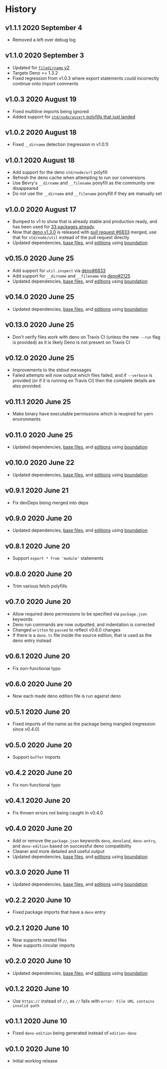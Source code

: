 # History

## v1.1.1 2020 September 4

-   Removed a left over debug log

## v1.1.0 2020 September 3

-   Updated for [`filedirname` v2](https://github.com/bevry/filedirname)
-   Targets Deno >= 1.3.2
-   Fixed regression from v1.0.3 where export statements could incorrectly continue onto import comments

## v1.0.3 2020 August 19

-   Fixed multiline imports being ignored
-   Added support for [`std/node/assert` polyfills that just landed](https://github.com/denoland/deno/pull/7091)

## v1.0.2 2020 August 18

-   Fixed `__dirname` detection (regression in v1.0.1)

## v1.0.1 2020 August 18

-   Add support for the deno `std/node/url` polyfill
-   Refresh the deno cache when attempting to run our conversions
-   Use Bevry's `__dirname` and `__filename` ponyfill as the community one disappeared
-   Do not use the `__dirname` and `__filename` ponyfill if they are manually set

## v1.0.0 2020 August 17

-   Bumped to v1 to show that is already stable and production ready, and has been used for [33 packages already](https://www.npmjs.com/search?q=keywords:deno-entry).
-   Now that [deno v1.3.0](https://github.com/denoland/deno/releases/tag/v1.3.0) is released with [pull request #6833](https://github.com/denoland/deno/pull/6833) merged, use that for `std/node/util` instead of the pull request directly
-   Updated dependencies, [base files](https://github.com/bevry/base), and [editions](https://editions.bevry.me) using [boundation](https://github.com/bevry/boundation)

## v0.15.0 2020 June 25

-   Add support for `util.inspect` via [deno#6833](https://github.com/denoland/deno/pull/6833)
-   Add support for `__dirname` and `__filename` via [deno#2125](https://github.com/denoland/deno/issues/2125)
-   Updated dependencies, [base files](https://github.com/bevry/base), and [editions](https://editions.bevry.me) using [boundation](https://github.com/bevry/boundation)

## v0.14.0 2020 June 25

-   Updated dependencies, [base files](https://github.com/bevry/base), and [editions](https://editions.bevry.me) using [boundation](https://github.com/bevry/boundation)

## v0.13.0 2020 June 25

-   Don't verify files work with deno on Travis CI (unless the new `--run` flag is provided) as it is likely Deno is not present on Travis CI

## v0.12.0 2020 June 25

-   Improvements to the stdout messages
-   Failed attempts will now output which files failed, and if `--verbose` is provided (or if it is running on Travis CI) then the complete details are also provided.

## v0.11.1 2020 June 25

-   Make binary have executable permissions which is reuqired for yarn environments

## v0.11.0 2020 June 25

-   Updated dependencies, [base files](https://github.com/bevry/base), and [editions](https://editions.bevry.me) using [boundation](https://github.com/bevry/boundation)

## v0.10.0 2020 June 22

-   Updated dependencies, [base files](https://github.com/bevry/base), and [editions](https://editions.bevry.me) using [boundation](https://github.com/bevry/boundation)

## v0.9.1 2020 June 21

-   Fix devDeps being merged into deps

## v0.9.0 2020 June 20

-   Updated dependencies, [base files](https://github.com/bevry/base), and [editions](https://editions.bevry.me) using [boundation](https://github.com/bevry/boundation)

## v0.8.1 2020 June 20

-   Support `export * from 'module'` statements

## v0.8.0 2020 June 20

-   Trim various fetch polyfills

## v0.7.0 2020 June 20

-   Allow required deno permissions to be specified via `package.json` keywords
-   Deno run commands are now outputted, and indentation is corrected
-   Changed `written` to `passed` to reflect v0.6.0 changes
-   If there is a `deno.ts` file inside the source edition, that is used as the deno entry instead

## v0.6.1 2020 June 20

-   Fix non-functional typo

## v0.6.0 2020 June 20

-   Now each made deno edition file is run against deno

## v0.5.1 2020 June 20

-   Fixed imports of the name as the package being mangled (regression since v0.4.0)

## v0.5.0 2020 June 20

-   Support `buffer` imports

## v0.4.2 2020 June 20

-   Fix non-functional typo

## v0.4.1 2020 June 20

-   Fix thrown errors not being caught in v0.4.0

## v0.4.0 2020 June 20

-   Add or remove the `package.json` keywords `deno`, `denoland`, `deno-entry`, and `deno-edition` based on successful deno compatibility
-   Cleaner and more detailed and useful output
-   Updated dependencies, [base files](https://github.com/bevry/base), and [editions](https://editions.bevry.me) using [boundation](https://github.com/bevry/boundation)

## v0.3.0 2020 June 11

-   Updated dependencies, [base files](https://github.com/bevry/base), and [editions](https://editions.bevry.me) using [boundation](https://github.com/bevry/boundation)

## v0.2.2 2020 June 10

-   Fixed package imports that have a `deno` entry

## v0.2.1 2020 June 10

-   Now supports nested files
-   Now supports circular imports

## v0.2.0 2020 June 10

-   Updated dependencies, [base files](https://github.com/bevry/base), and [editions](https://editions.bevry.me) using [boundation](https://github.com/bevry/boundation)

## v0.1.2 2020 June 10

-   Use `https://` instead of `//`, as `//` fails with `error: File URL contains invalid path`

## v0.1.1 2020 June 10

-   Fixed `deno-edition` being generated instead of `edition-deno`

## v0.1.0 2020 June 10

-   Initial working release
